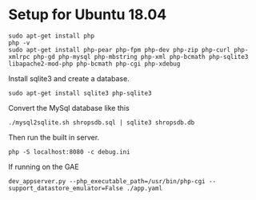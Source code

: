 # Setup for Ubuntu 18.04

    sudo apt-get install php
    php -v
    sudo apt-get install php-pear php-fpm php-dev php-zip php-curl php-xmlrpc php-gd php-mysql php-mbstring php-xml php-bcmath php-sqlite3 libapache2-mod-php php-bcmath php-cgi php-xdebug

Install sqlite3 and create a database.

    sudo apt-get install sqlite3 php-sqlite3

Convert the MySql database like this

	./mysql2sqlite.sh shropsdb.sql | sqlite3 shropsdb.db

Then run the built in server.

    php -S localhost:8080 -c debug.ini

If running on the GAE 

    dev_appserver.py --php_executable_path=/usr/bin/php-cgi --support_datastore_emulator=False ./app.yaml

